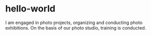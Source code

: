 # hello-world
I am engaged in photo projects, organizing and conducting photo exhibitions. 
On the basis of our photo studio, training is conducted.
